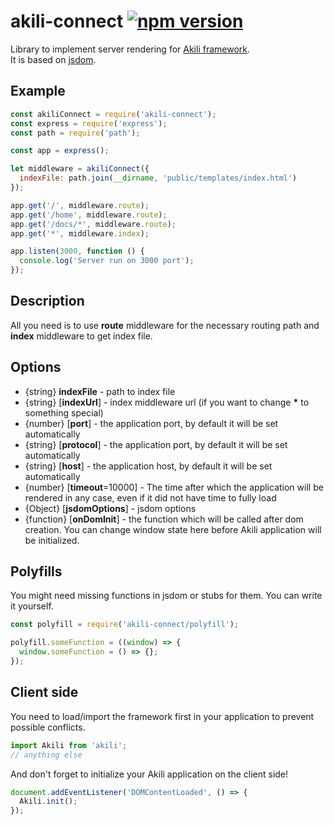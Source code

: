 # akili-connect [![npm version](https://badge.fury.io/js/akili-connect.svg)](https://badge.fury.io/js/akili-connect)
Library to implement server rendering for [Akili framework](https://github.com/ortexx/akili).  
It is based on [jsdom](https://github.com/tmpvar/jsdom).

## Example

```js
const akiliConnect = require('akili-connect');
const express = require('express');
const path = require('path');

const app = express();

let middleware = akiliConnect({
  indexFile: path.join(__dirname, 'public/templates/index.html')
});

app.get('/', middleware.route);
app.get('/home', middleware.route);
app.get('/docs/*', middleware.route);
app.get('*', middleware.index);

app.listen(3000, function () {
  console.log('Server run on 3000 port');
});
```

## Description

All you need is to use __route__ middleware for the necessary routing path
and __index__ middleware to get index file.

## Options

* {string} __indexFile__ - path to index file
* {string} [__indexUrl__] - index middleware url (if you want to change __*__ to something special)
* {number} [__port__] - the application port, by default it will be set automatically
* {string} [__protocol__] - the application port, by default it will be set automatically 
* {string} [__host__] - the application host, by default it will be set automatically 
* {number} [__timeout__=10000] - The time after which the application will be rendered in any case, 
even if it did not have time to fully load
* {Object} [__jsdomOptions__] - jsdom options 
* {function} [__onDomInit__] - the function which will be called after dom creation. 
You can change window state here before Akili application will be initialized.

## Polyfills
You might need missing functions in jsdom or stubs for them.
You can write it yourself.

```js
const polyfill = require('akili-connect/polyfill');

polyfill.someFunction = ((window) => {
  window.someFunction = () => {};
});
```

## Client side
You need to load/import the framework first in your application to prevent possible conflicts.

```javascript
import Akili from 'akili';
// anything else
```

And don't forget to initialize your Akili application on the client side!

```javascript
document.addEventListener('DOMContentLoaded', () => {
  Akili.init();
});
```